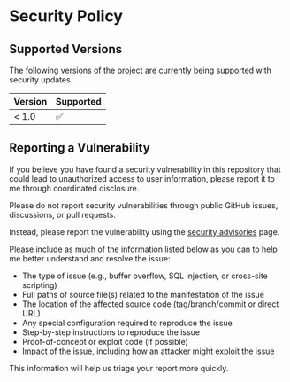 # Security Policy

## Supported Versions

The following versions of the project are currently being supported with security updates.

| Version | Supported          |
| ------- | ------------------ |
| < 1.0   | :white_check_mark: |

## Reporting a Vulnerability

If you believe you have found a security vulnerability in this repository that could lead to unauthorized access to
user information, please report it to me through coordinated disclosure.

Please do not report security vulnerabilities through public GitHub issues, discussions, or pull requests.

Instead, please report the vulnerability using the [security advisories](https://github.com/d-leb/lint-react/security/advisories) page.

Please include as much of the information listed below as you can to help me better understand and resolve the issue:

- The type of issue (e.g., buffer overflow, SQL injection, or cross-site scripting)
- Full paths of source file(s) related to the manifestation of the issue
- The location of the affected source code (tag/branch/commit or direct URL)
- Any special configuration required to reproduce the issue
- Step-by-step instructions to reproduce the issue
- Proof-of-concept or exploit code (if possible)
- Impact of the issue, including how an attacker might exploit the issue

This information will help us triage your report more quickly.
